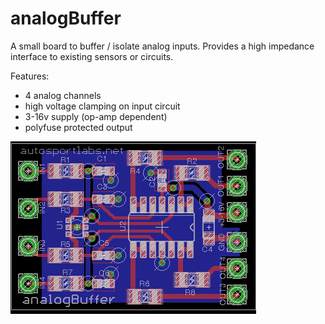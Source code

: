 analogBuffer
============

A small board to buffer / isolate analog inputs. Provides a high impedance interface to existing sensors or circuits.

Features:
- 4 analog channels
- high voltage clamping on input circuit
- 3-16v supply (op-amp dependent)
- polyfuse protected output


![ScreenShot](https://github.com/autosportlabs/analogBuffer/blob/master/analogBuffer.png?raw=true)
